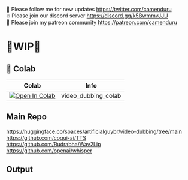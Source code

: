🐣 Please follow me for new updates https://twitter.com/camenduru <br />
🔥 Please join our discord server https://discord.gg/k5BwmmvJJU <br />
🥳 Please join my patreon community https://patreon.com/camenduru <br />

# 🚦WIP🚦

## 🦒 Colab

| Colab | Info
| --- | --- |
[![Open In Colab](https://colab.research.google.com/assets/colab-badge.svg)](https://colab.research.google.com/github/camenduru/video-dubbing-colab/blob/main/video_dubbing_colab.ipynb) | video_dubbing_colab

## Main Repo
https://huggingface.co/spaces/artificialguybr/video-dubbing/tree/main <br />
https://github.com/coqui-ai/TTS <br />
https://github.com/Rudrabha/Wav2Lip <br />
https://github.com/openai/whisper <br />

## Output

